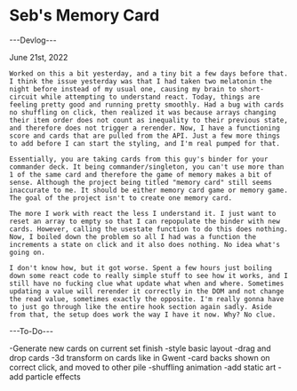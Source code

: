 # Seb's Memory Card

---Devlog---

June 21st, 2022

    Worked on this a bit yesterday, and a tiny bit a few days before that. I think the issue yesterday was that I had taken two melatonin the night before instead of my usual one, causing my brain to short-circuit while attempting to understand react. Today, things are feeling pretty good and running pretty smoothly. Had a bug with cards no shuffling on click, then realized it was because arrays changing their item order does not count as inequality to their previous state, and therefore does not trigger a rerender. Now, I have a functioning score and cards that are pulled from the API. Just a few more things to add before I can start the styling, and I'm real pumped for that. 

    Essentially, you are taking cards from this guy's binder for your commander deck. It being commander/singleton, you can't use more than 1 of the same card and therefore the game of memory makes a bit of sense. Although the project being titled "memory card" still seems inaccurate to me. It should be either memory card game or memory game. The goal of the project isn't to create one memory card. 

    The more I work with react the less I understand it. I just want to reset an array to empty so that I can repopulate the binder with new cards. However, calling the usestate function to do this does nothing. Now, I boiled down the problem so all I had was a function the increments a state on click and it also does nothing. No idea what's going on.

    I don't know how, but it got worse. Spent a few hours just boiling down some react code to really simple stuff to see how it works, and I still have no fucking clue what update what when and where. Sometimes updating a value will rerender it correctly in the DOM and not change the read value, sometimes exactly the opposite. I'm really gonna have to just go through like the entire hook section again sadly. Aside from that, the setup does work the way I have it now. Why? No clue.

---To-Do---

-Generate new cards on current set finish
-style basic layout
-drag and drop cards
-3d transform on cards like in Gwent
-card backs shown on correct click, and moved to other pile 
-shuffling animation
-add static art
-add particle effects
